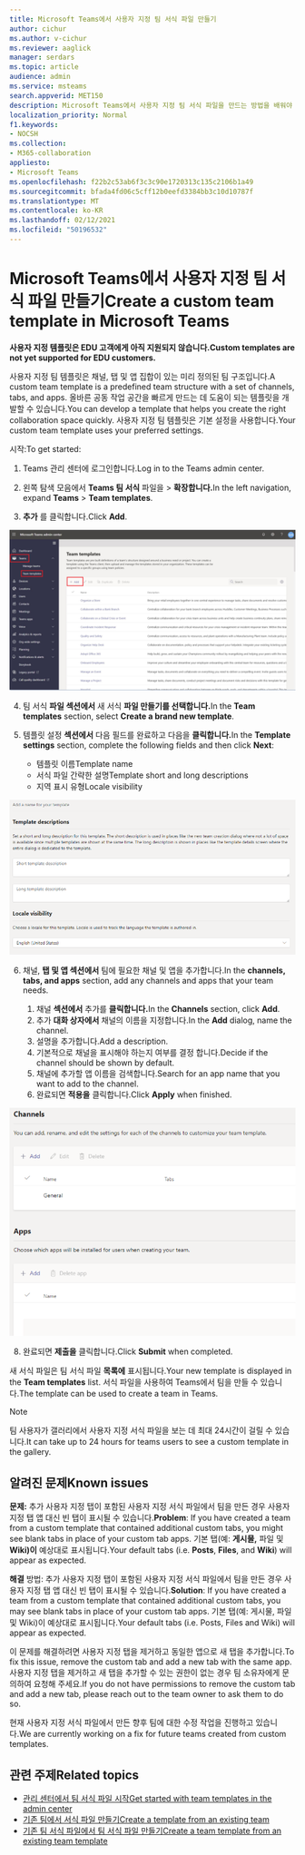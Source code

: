 ```yaml
---
title: Microsoft Teams에서 사용자 지정 팀 서식 파일 만들기
author: cichur
ms.author: v-cichur
ms.reviewer: aaglick
manager: serdars
ms.topic: article
audience: admin
ms.service: msteams
search.appverid: MET150
description: Microsoft Teams에서 사용자 지정 팀 서식 파일을 만드는 방법을 배워야 합니다.
localization_priority: Normal
f1.keywords:
- NOCSH
ms.collection:
- M365-collaboration
appliesto:
- Microsoft Teams
ms.openlocfilehash: f22b2c53ab6f3c3c90e1720313c135c2106b1a49
ms.sourcegitcommit: bfada4fd06c5cff12b0eefd3384bb3c10d10787f
ms.translationtype: MT
ms.contentlocale: ko-KR
ms.lasthandoff: 02/12/2021
ms.locfileid: "50196532"
---
```

# <a name="create-a-custom-team-template-in-microsoft-teams"></a><span data-ttu-id="b5e2e-103">Microsoft Teams에서 사용자 지정 팀 서식 파일 만들기</span><span class="sxs-lookup"><span data-stu-id="b5e2e-103">Create a custom team template in Microsoft Teams</span></span>

<span data-ttu-id="b5e2e-104">**사용자 지정 템플릿은 EDU 고객에게 아직 지원되지 않습니다.**</span><span class="sxs-lookup"><span data-stu-id="b5e2e-104">**Custom templates are not yet supported for EDU customers.**</span></span>

<span data-ttu-id="b5e2e-105">사용자 지정 팀 템플릿은 채널, 탭 및 앱 집합이 있는 미리 정의된 팀 구조입니다.</span><span class="sxs-lookup"><span data-stu-id="b5e2e-105">A custom team template is a predefined team structure with a set of channels, tabs, and apps.</span></span> <span data-ttu-id="b5e2e-106">올바른 공동 작업 공간을 빠르게 만드는 데 도움이 되는 템플릿을 개발할 수 있습니다.</span><span class="sxs-lookup"><span data-stu-id="b5e2e-106">You can develop a template that helps you create the right collaboration space quickly.</span></span> <span data-ttu-id="b5e2e-107">사용자 지정 팀 템플릿은 기본 설정을 사용합니다.</span><span class="sxs-lookup"><span data-stu-id="b5e2e-107">Your custom team template uses your preferred settings.</span></span>  

<span data-ttu-id="b5e2e-108">시작:</span><span class="sxs-lookup"><span data-stu-id="b5e2e-108">To get started:</span></span>

1. <span data-ttu-id="b5e2e-109">Teams 관리 센터에 로그인합니다.</span><span class="sxs-lookup"><span data-stu-id="b5e2e-109">Log in to the Teams admin center.</span></span>

2. <span data-ttu-id="b5e2e-110">왼쪽 탐색 모음에서 **Teams 팀 서식** 파일을  >  **확장합니다.**</span><span class="sxs-lookup"><span data-stu-id="b5e2e-110">In the left navigation, expand **Teams** > **Team templates**.</span></span>

3. <span data-ttu-id="b5e2e-111">**추가** 를 클릭합니다.</span><span class="sxs-lookup"><span data-stu-id="b5e2e-111">Click **Add**.</span></span>

![추가가 강조 표시된 팀 서식 파일 대화 상자의 이미지입니다.](media/team-templates-new.png)

4. <span data-ttu-id="b5e2e-113">팀 서식 **파일 섹션에서** 새 서식 **파일 만들기를 선택합니다.**</span><span class="sxs-lookup"><span data-stu-id="b5e2e-113">In the **Team templates** section, select **Create a brand new template**.</span></span>

5. <span data-ttu-id="b5e2e-114">템플릿 설정 **섹션에서** 다음 필드를 완료하고 다음을 **클릭합니다.**</span><span class="sxs-lookup"><span data-stu-id="b5e2e-114">In the **Template settings** section, complete the following fields and then click **Next**:</span></span>
    - <span data-ttu-id="b5e2e-115">템플릿 이름</span><span class="sxs-lookup"><span data-stu-id="b5e2e-115">Template name</span></span>
    - <span data-ttu-id="b5e2e-116">서식 파일 간략한 설명</span><span class="sxs-lookup"><span data-stu-id="b5e2e-116">Template short and long descriptions</span></span>
    - <span data-ttu-id="b5e2e-117">지역 표시 유형</span><span class="sxs-lookup"><span data-stu-id="b5e2e-117">Locale visibility</span></span>  

![팀 템플릿 설정 이름 대화 상자의 이미지입니다.](media/template-add-a-name.png)

6. <span data-ttu-id="b5e2e-119">채널, **탭 및 앱 섹션에서** 팀에 필요한 채널 및 앱을 추가합니다.</span><span class="sxs-lookup"><span data-stu-id="b5e2e-119">In the **channels, tabs, and apps** section, add any channels and apps that your team needs.</span></span>

    1. <span data-ttu-id="b5e2e-120">채널 **섹션에서** 추가를 **클릭합니다.**</span><span class="sxs-lookup"><span data-stu-id="b5e2e-120">In the **Channels** section, click **Add**.</span></span>
    2. <span data-ttu-id="b5e2e-121">추가 **대화 상자에서** 채널의 이름을 지정합니다.</span><span class="sxs-lookup"><span data-stu-id="b5e2e-121">In the **Add** dialog, name the channel.</span></span>
    3. <span data-ttu-id="b5e2e-122">설명을 추가합니다.</span><span class="sxs-lookup"><span data-stu-id="b5e2e-122">Add a description.</span></span>
    4. <span data-ttu-id="b5e2e-123">기본적으로 채널을 표시해야 하는지 여부를 결정 합니다.</span><span class="sxs-lookup"><span data-stu-id="b5e2e-123">Decide if the channel should be shown by default.</span></span>
    5. <span data-ttu-id="b5e2e-124">채널에 추가할 앱 이름을 검색합니다.</span><span class="sxs-lookup"><span data-stu-id="b5e2e-124">Search for an app name that you want to add to the channel.</span></span>
    6. <span data-ttu-id="b5e2e-125">완료되면 **적용을** 클릭합니다.</span><span class="sxs-lookup"><span data-stu-id="b5e2e-125">Click **Apply** when finished.</span></span>

![팀 템플릿 채널, 탭 및 앱 화면의 이미지입니다.](media/template-channels-tabs-apps.png)

8. <span data-ttu-id="b5e2e-127">완료되면 **제출을** 클릭합니다.</span><span class="sxs-lookup"><span data-stu-id="b5e2e-127">Click **Submit** when completed.</span></span>

<span data-ttu-id="b5e2e-128">새 서식 파일은 팀 서식 파일 **목록에** 표시됩니다.</span><span class="sxs-lookup"><span data-stu-id="b5e2e-128">Your new template is displayed in the **Team templates** list.</span></span> <span data-ttu-id="b5e2e-129">서식 파일을 사용하여 Teams에서 팀을 만들 수 있습니다.</span><span class="sxs-lookup"><span data-stu-id="b5e2e-129">The template can be used to create a team in Teams.</span></span>

> [!Note]
> <span data-ttu-id="b5e2e-130">팀 사용자가 갤러리에서 사용자 지정 서식 파일을 보는 데 최대 24시간이 걸릴 수 있습니다.</span><span class="sxs-lookup"><span data-stu-id="b5e2e-130">It can take up to 24 hours for teams users to see a custom template in the gallery.</span></span>

## <a name="known-issues"></a><span data-ttu-id="b5e2e-131">알려진 문제</span><span class="sxs-lookup"><span data-stu-id="b5e2e-131">Known issues</span></span> 

<span data-ttu-id="b5e2e-132">**문제:** 추가 사용자 지정 탭이 포함된 사용자 지정 서식 파일에서 팀을 만든 경우 사용자 지정 탭 앱 대신 빈 탭이 표시될 수 있습니다.</span><span class="sxs-lookup"><span data-stu-id="b5e2e-132">**Problem**: If you have created a team from a custom template that contained additional custom tabs, you might see blank tabs in place of your custom tab apps.</span></span> <span data-ttu-id="b5e2e-133">기본 탭(예:  **게시물,** 파일 및 **Wiki)이** 예상대로 표시됩니다.</span><span class="sxs-lookup"><span data-stu-id="b5e2e-133">Your default tabs (i.e. **Posts**, **Files**, and **Wiki**) will appear as expected.</span></span>

<span data-ttu-id="b5e2e-134">**해결** 방법: 추가 사용자 지정 탭이 포함된 사용자 지정 서식 파일에서 팀을 만든 경우 사용자 지정 탭 앱 대신 빈 탭이 표시될 수 있습니다.</span><span class="sxs-lookup"><span data-stu-id="b5e2e-134">**Solution**: If you have created a team from a custom template that contained additional custom tabs, you may see blank tabs in place of your custom tab apps.</span></span> <span data-ttu-id="b5e2e-135">기본 탭(예: 게시물, 파일 및 Wiki)이 예상대로 표시됩니다.</span><span class="sxs-lookup"><span data-stu-id="b5e2e-135">Your default tabs (i.e. Posts, Files and Wiki) will appear as expected.</span></span>

<span data-ttu-id="b5e2e-136">이 문제를 해결하려면 사용자 지정 탭을 제거하고 동일한 앱으로 새 탭을 추가합니다.</span><span class="sxs-lookup"><span data-stu-id="b5e2e-136">To fix this issue, remove the custom tab and add a new tab with the same app.</span></span> <span data-ttu-id="b5e2e-137">사용자 지정 탭을 제거하고 새 탭을 추가할 수 있는 권한이 없는 경우 팀 소유자에게 문의하여 요청해 주세요.</span><span class="sxs-lookup"><span data-stu-id="b5e2e-137">If you do not have permissions to remove the custom tab and add a new tab, please reach out to the team owner to ask them to do so.</span></span>

<span data-ttu-id="b5e2e-138">현재 사용자 지정 서식 파일에서 만든 향후 팀에 대한 수정 작업을 진행하고 있습니다.</span><span class="sxs-lookup"><span data-stu-id="b5e2e-138">We are currently working on a fix for future teams created from custom templates.</span></span>

## <a name="related-topics"></a><span data-ttu-id="b5e2e-139">관련 주제</span><span class="sxs-lookup"><span data-stu-id="b5e2e-139">Related topics</span></span>

- [<span data-ttu-id="b5e2e-140">관리 센터에서 팀 서식 파일 시작</span><span class="sxs-lookup"><span data-stu-id="b5e2e-140">Get started with team templates in the admin center</span></span>](get-started-with-teams-templates-in-the-admin-console.md)
- [<span data-ttu-id="b5e2e-141">기존 팀에서 서식 파일 만들기</span><span class="sxs-lookup"><span data-stu-id="b5e2e-141">Create a template from an existing team</span></span>](create-template-from-existing-team.md)
- [<span data-ttu-id="b5e2e-142">기존 팀 서식 파일에서 팀 서식 파일 만들기</span><span class="sxs-lookup"><span data-stu-id="b5e2e-142">Create a team template from an existing team template</span></span>](create-template-from-existing-template.md)
